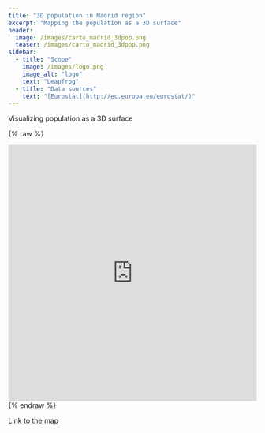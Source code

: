 ```yaml
---
title: "3D population in Madrid region"
excerpt: "Mapping the population as a 3D surface"
header:
  image: /images/carto_madrid_3dpop.png
  teaser: /images/carto_madrid_3dpop.png
sidebar:
  - title: "Scope"
    image: /images/logo.png
    image_alt: "logo"
    text: "Leapfrog"
  - title: "Data sources"
    text: "[Eurostat](http://ec.europa.eu/eurostat/)"
---
```


Visualizing population as a 3D surface

{% raw %}
<iframe width="100%" height="520" frameborder="0" src="https://team.carto.com/u/abel/builder/dc2c89db-fc18-47e1-b5d0-8d581a1801b0/embed" allowfullscreen webkitallowfullscreen mozallowfullscreen oallowfullscreen msallowfullscreen></iframe>
{% endraw %}

[Link to the map](https://team.carto.com/u/abel/builder/dc2c89db-fc18-47e1-b5d0-8d581a1801b0/embed)
